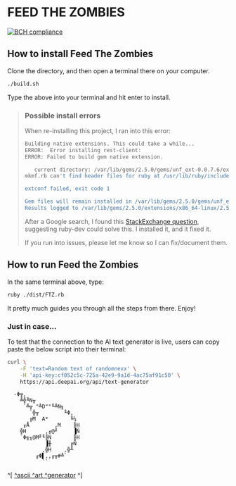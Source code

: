 # FEED THE ZOMBIES

[![BCH compliance](https://bettercodehub.com/edge/badge/miztrz/FeedTheZombies?branch=master)](https://bettercodehub.com/)

## How to install Feed The Zombies

Clone the directory, and then open a terminal there on your computer.

```bash
./build.sh
```

Type the above into your terminal and hit enter to install.

> ### Possible install errors
>
> When re-installing this project, I ran into this error:
>
> ```bash
> Building native extensions. This could take a while...
> ERROR:  Error installing rest-client:
> ERROR: Failed to build gem native extension.
>
>    current directory: /var/lib/gems/2.5.0/gems/unf_ext-0.0.7.6/ext/unf_ext/usr/bin/ruby2.5 -r ./siteconf20191220-12110-1w674vc.rb extconf.rb
> mkmf.rb can't find header files for ruby at /usr/lib/ruby/include/ruby.h
>
> extconf failed, exit code 1
>
> Gem files will remain installed in /var/lib/gems/2.5.0/gems/unf_ext-0.0.7.6 for inspection.
> Results logged to /var/lib/gems/2.5.0/extensions/x86_64-linux/2.5.0/unf_ext-0.0.7.6/gem_make.out
> ```
>
> After a Google search, I found this [StackExchange question](https://stackoverflow.com/questions/22544754/failed-to-build-gem-native-extension-installing-compass), suggesting ruby-dev could solve this. I installed it, and it fixed it.
>
> If you run into issues, please let me know so I can fix/document them.

## How to run Feed the Zombies

In the same terminal above, type:

```bash
ruby ./dist/FTZ.rb
```

It pretty much guides you through all the steps from there. Enjoy!

### Just in case...

To test that the connection to the AI text generator is live, users can copy paste the below script into their terminal:

```bash
curl \
    -F 'text=Random text of randomnexx' \
    -H 'api-key:cf052c5c-725a-42e9-9a1d-4ac75af91c50' \
    https://api.deepai.org/api/text-generator
```

      -Φ╦,
        ╩╬╙N╥
         `╩╦ "╩D""╙╩N╗
           `╬╥        ╙Φ,
           ╔M  A*       ╚¼
         ╓Å        ,M    ╟H
        ╬H      ,╓@╜     ▐Ñ
        `Φ╗╖@M╜╙╟N       ╟H
                ▐╫      ╔Ñ
               ,╬H    ,╬╨
             ╓Φ▌,,╓╥#╩`
               ``

^[ [^ascii ^art ^generator](http://asciiart.club) ^]
